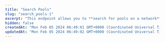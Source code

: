 ```yaml
---
title: "Search Pools"
slug: "search_pools-1"
excerpt: "This endpoint allows you to **search for pools on a network**"
hidden: false
createdAt: "Mon Feb 05 2024 06:49:01 GMT+0000 (Coordinated Universal Time)"
updatedAt: "Mon Feb 05 2024 06:49:02 GMT+0000 (Coordinated Universal Time)"
---
```

